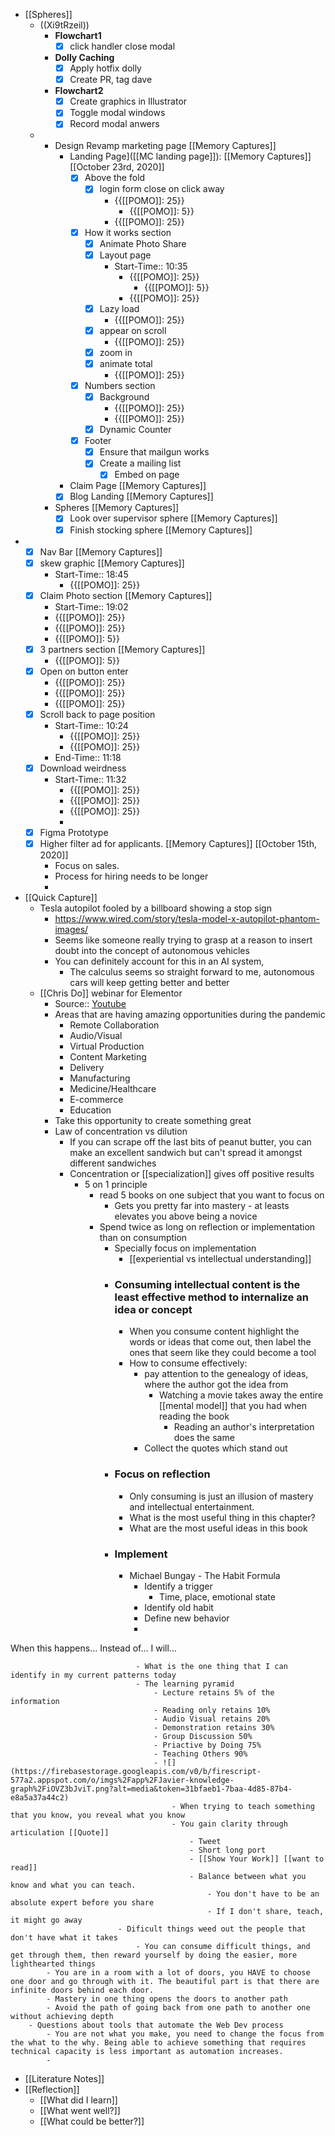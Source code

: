 - [[Spheres]] 
    - ((Xi9tRzeil))
        - **Flowchart1**
            - [x] click handler close modal
        - **Dolly Caching**
            - [x] Apply hotfix dolly
            - [x] Create PR, tag dave
        - **Flowchart2**
            - [x] Create graphics in Illustrator 
            - [x] Toggle modal windows
            - [x] Record modal anwers
    - 
        - Design Revamp marketing page [[Memory Captures]]
            - Landing Page]([[MC landing page]]):  [[Memory Captures]] [[October 23rd, 2020]]
                - [x] Above the fold
                    - [x] login form close on click away
                        - {{[[POMO]]: 25}}
                            - {{[[POMO]]: 5}}
                        - {{[[POMO]]: 25}}
                - [x] How it works section
                    - [x] Animate Photo Share
                    - [x] Layout page
                        - Start-Time:: 10:35
                            - {{[[POMO]]: 25}}
                                - {{[[POMO]]: 5}}
                            - {{[[POMO]]: 25}}
                    - [x] Lazy load
                        - {{[[POMO]]: 25}}
                    - [x] appear on scroll
                        - {{[[POMO]]: 25}}
                    - [x] zoom in
                    - [x] animate total
                        - {{[[POMO]]: 25}}
                - [x] Numbers section
                    - [x] Background
                        - {{[[POMO]]: 25}}
                        - {{[[POMO]]: 25}}
                    - [x] Dynamic Counter
                - [x] Footer
                    - [x] Ensure that mailgun works
                    - [x] Create a mailing list
                        - [x] Embed on page
            - Claim Page [[Memory Captures]]
            - [x] Blog Landing [[Memory Captures]]
        - Spheres [[Memory Captures]]
            - [x] Look over supervisor sphere [[Memory Captures]]
            - [x] Finish stocking sphere [[Memory Captures]]
- 
    - [x] Nav Bar [[Memory Captures]]
    - [x] skew graphic [[Memory Captures]]
        - Start-Time:: 18:45
            - {{[[POMO]]: 25}}
    - [x] Claim Photo section [[Memory Captures]]
        - Start-Time:: 19:02
        - {{[[POMO]]: 25}}
        - {{[[POMO]]: 25}}
        - {{[[POMO]]: 5}}
    - [x] 3 partners section [[Memory Captures]]
        - {{[[POMO]]: 5}}
    - [x] Open on button enter
        - {{[[POMO]]: 25}}
        - {{[[POMO]]: 25}}
        - {{[[POMO]]: 25}}
    - [x] Scroll back to page position
        - Start-Time:: 10:24
            - {{[[POMO]]: 25}}
            - {{[[POMO]]: 25}}
        - End-Time:: 11:18
    - [x] Download weirdness
        - Start-Time:: 11:32
            - {{[[POMO]]: 25}}
            - {{[[POMO]]: 25}}
            - {{[[POMO]]: 25}}
            - 
    - [x] Figma Prototype
    - [x] Higher filter ad for applicants. [[Memory Captures]] [[October 15th, 2020]]
        - Focus on sales.
        - Process for hiring needs to be longer
        - 
- [[Quick Capture]]
    - Tesla autopilot fooled by a billboard showing a stop sign
        - https://www.wired.com/story/tesla-model-x-autopilot-phantom-images/
        - Seems like someone really trying to grasp at a reason to insert doubt into the concept of autonomous vehicles
        - You can definitely account for this in an AI system, 
            - The calculus seems so straight forward to me, autonomous cars will keep getting better and better
    - [[Chris Do]] webinar for Elementor
        - Source:: [Youtube](https://www.youtube.com/watch?v=ksJzGPiR_bE&feature=emb_title)
        - Areas that are having amazing opportunities during the pandemic
            - Remote Collaboration
            - Audio/Visual
            - Virtual Production
            - Content Marketing
            - Delivery
            - Manufacturing
            - Medicine/Healthcare
            - E-commerce
            - Education
        - Take this opportunity to create something great
        - Law of concentration vs dilution
            - If you can scrape off the last bits of peanut butter, you can make an excellent sandwich but can't spread it amongst different sandwiches
            - Concentration or [[specialization]] gives off positive results
                - 5 on 1 principle
                    - read 5 books on one subject that you want to focus on
                        - Gets you pretty far into mastery - at leasts elevates you above being a novice
                    - Spend twice as long on reflection or implementation than on consumption
                        - Specially focus on implementation 
                            - [[experiential vs intellectual understanding]]
                        - ### Consuming intellectual content is the least effective method to internalize an idea or concept
                            - When you consume content highlight the words or ideas that come out, then label the ones that seem like they could become a tool
                            - How to consume effectively:
                                - pay attention to the genealogy of ideas, where the author got the idea from
                                    - Watching a movie takes away the entire [[mental model]] that you had when reading the book
                                        - Reading an author's interpretation does the same
                                - Collect the quotes which stand out
                        - ### Focus on reflection
                            - Only consuming is just an illusion of mastery and intellectual entertainment.
                            - What is the most useful thing in this chapter?
                            - What are the most useful ideas in this book
                        - ### Implement
                            - Michael Bungay - The Habit Formula
                                - Identify a trigger
                                    - Time, place, emotional state
                                - Identify old habit
                                - Define new behavior
                                - 
When this happens...
Instead of...
I will...

                                - What is the one thing that I can identify in my current patterns today
                                - The learning pyramid
                                    - Lecture retains 5% of the information
                                    - Reading only retains 10%
                                    - Audio Visual retains 20%
                                    - Demonstration retains 30%
                                    - Group Discussion 50%
                                    - Priactive by Doing 75%
                                    - Teaching Others 90%
                                    - ![](https://firebasestorage.googleapis.com/v0/b/firescript-577a2.appspot.com/o/imgs%2Fapp%2FJavier-knowledge-graph%2FiOVZ3bJviT.png?alt=media&token=31bfaeb1-7baa-4d85-87b4-e8a5a37a44c2)
                                        - When trying to teach something that you know, you reveal what you know
                                        - You gain clarity through articulation [[Quote]]
                                            - Tweet
                                            - Short long port
                                            - [[Show Your Work]] [[want to read]]
                                            - Balance between what you know and what you can teach. 
                                                - You don't have to be an absolute expert before you share
                                                - If I don't share, teach, it might go away
                            - Dificult things weed out the people that don't have what it takes
                                - You can consume difficult things, and get through them, then reward yourself by doing the easier, more lighthearted things
            - You are in a room with a lot of doors, you HAVE to choose one door and go through with it. The beautiful part is that there are infinite doors behind each door.
            - Mastery in one thing opens the doors to another path
            - Avoid the path of going back from one path to another one without achieving depth
        - Questions about tools that automate the Web Dev process
            - You are not what you make, you need to change the focus from the what to the why. Being able to achieve something that requires technical capacity is less important as automation increases.
            - 
- [[Literature Notes]]
- [[Reflection]]
    - [[What did I learn]]
    - [[What went well?]]
    - [[What could be better?]]
